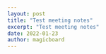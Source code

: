 ```yaml
---
layout: post
title: "Test meeting notes"
excerpt: "Test meeting notes"
date: 2022-01-23
author: magicboard
---
```


